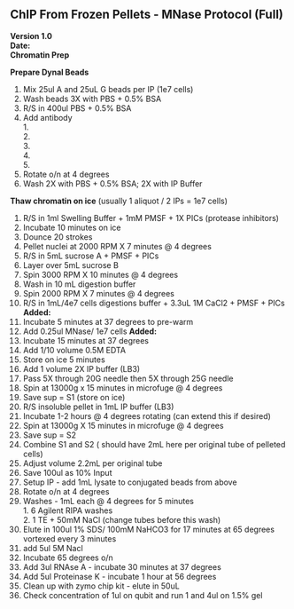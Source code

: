 ChIP From Frozen Pellets - MNase Protocol (Full)
--------
**Version 1.0**  
**Date:**  
**Chromatin Prep**  

**Prepare Dynal Beads**  

  1.  Mix 25ul A and 25uL G beads per IP (1e7 cells)
  2. Wash beads 3X with PBS + 0.5% BSA  
  3. R/S in 400ul PBS + 0.5% BSA  
  4. Add antibody  
    1.  
    2.   
    3.   
    4.  
    5.       
  5. Rotate o/n at 4 degrees  
  6. Wash 2X with PBS + 0.5% BSA; 2X with IP Buffer  
   
**Thaw chromatin on ice** (usually 1 aliquot / 2 IPs = 1e7 cells) 

  1. R/S in 1ml Swelling Buffer + 1mM PMSF + 1X PICs (protease inhibitors)  
  2. Incubate 10 minutes on ice  
  3. Dounce 20 strokes 
  4. Pellet nuclei at 2000 RPM X 7 minutes @ 4 degrees   
  5. R/S in 5mL sucrose A + PMSF + PICs  
  6. Layer over 5mL sucrose B  
  7. Spin 3000 RPM X 10 minutes @ 4 degrees  
  8. Wash in 10 mL digestion buffer  
  9. Spin 2000 RPM X 7 minutes @ 4 degrees 
  10. R/S in 1mL/4e7 cells digestions buffer + 3.3uL 1M CaCl2 + PMSF + PICs  
        **Added:**  
  11. Incubate 5 minutes at 37 degrees to pre-warm  
  12. Add 0.25ul MNase/ 1e7 cells **Added:**    
  13. Incubate 15 minutes at 37 degrees  
  14. Add 1/10 volume 0.5M EDTA   
  15. Store on ice 5 minutes  
  16. Add 1 volume 2X IP buffer (LB3)   
  17. Pass 5X through 20G needle then 5X through 25G needle    
  18. Spin at 13000g x 15 minutes in microfuge @ 4 degrees  
  19. Save sup = S1 (store on ice)  
  20. R/S insoluble pellet in 1mL IP buffer (LB3)  
  21. Incubate 1-2 hours @ 4 degrees rotating (can extend this if desired)  
  22. Spin at 13000g X 15 minutes in microfuge @ 4 degrees    
  23. Save sup = S2  
  24. Combine S1 and S2 ( should have 2mL here per original tube of pelleted cells)  
  25. Adjust volume 2.2mL per original tube  
  26. Save 100ul as 10% Input   
  27. Setup IP - add 1mL lysate to conjugated beads from above    
  28. Rotate o/n at 4 degrees  
  29. Washes - 1mL each @ 4 degrees for 5 minutes  
    1. 6 Agilent RIPA washes  
    2. 1 TE + 50mM NaCl (change tubes before this wash)  
  30. Elute in 100ul 1% SDS/ 100mM NaHCO3 for 17 minutes at 65 degrees vortexed every 3 minutes    
  31. add 5ul 5M Nacl  
  32. Incubate 65 degrees o/n  
  33. Add 3ul RNAse A - incubate 30 minutes at 37 degrees  
  34. Add 5ul Proteinase K - incubate 1 hour at 56 degrees  
  35. Clean up with zymo chip kit - elute in 50uL   
  36. Check concentration of 1ul on qubit and run 1 and 4ul on 1.5% gel 
